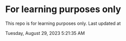 # For learning purposes only
This repo is for learning purposes only.
Last updated at

Tuesday, August 29, 2023 5:21:35 AM

